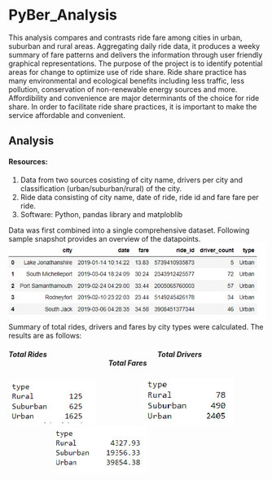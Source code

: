 # PyBer_Analysis
This analysis compares and contrasts ride fare among cities in urban, suburban and rural areas. Aggregating daily ride data, it produces a weeky summary of fare patterns and delivers the information through user friendly graphical representations. The purpose of the project is to identify potential areas for change to optimize use of ride share. Ride share practice has many environmental and ecological benefits including less traffic, less pollution, conservation of non-renewable energy sources and more. Affordibility and convenience are major determinants of the choice for ride share. In order to facilitate ride share practices, it is important to make the service affordable and convenient. 
## Analysis 
#### Resources:
1. Data from two sources cosisting of city name, drivers per city and classification (urban/suburban/rural) of the city. 
2. Ride  data consisting of city name, date of ride, ride id and fare fare per ride.
3. Software: Python, pandas library and matploblib

Data was first combined into a single comprehensive dataset. Following sample snapshot provides an overview of the datapoints.</br>
![PyBer Data](https://github.com/mbandyo/PyBer_Analysis/blob/main/Resources/PyBer_Data.png) </br>
Summary of total rides, drivers and fares by city types were calculated. The results are as follows:
##### Total Rides &emsp;&emsp;&emsp;&emsp;&emsp;&emsp;&emsp;&emsp;&emsp;&emsp;&emsp;&emsp;&emsp;&emsp;&emsp; Total Drivers &emsp;&emsp;&emsp;&emsp;&emsp;&emsp;&emsp;&emsp;&emsp;&emsp;&emsp;&emsp;&emsp;&emsp;Total Fares</br>
![Total Rides by Type](https://github.com/mbandyo/PyBer_Analysis/blob/main/Resources/Total%20Ride%20Summary.png) &emsp;&emsp;&emsp;&emsp;&emsp;&emsp; ![Total Drivers by Type](https://github.com/mbandyo/PyBer_Analysis/blob/main/Resources/Total%20Driver%20Summary.png) &emsp;&emsp;&emsp;&emsp;&emsp;&emsp; ![Total Fare by Type](https://github.com/mbandyo/PyBer_Analysis/blob/main/Resources/Total%20Fare%20Summary.png) </br>   
